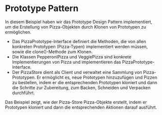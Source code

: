 # Prototype Pattern

In diesem Beispiel haben wir das Prototype Design Pattern implementiert, um die Erstellung von Pizza-Objekten durch Klonen von Prototypen zu ermöglichen.

- Das PizzaPrototype-Interface definiert die Methoden, die von allen konkreten Prototypen (Pizza-Typen) implementiert werden müssen, sowie die clone()-Methode zum Klonen.
- Die Klassen PepperoniPizza und VeggiePizza sind konkrete Implementierungen von Pizza und implementieren das PizzaPrototype-Interface.
- Der PizzaStore dient als Client und verwaltet eine Sammlung von Pizza-Prototypen. Er ermöglicht es, neue Prototypen hinzuzufügen und Pizzen zu bestellen, indem er die entsprechenden Prototypen kloniert und dann die Schritte zur Zubereitung, zum Backen, Schneiden und Verpacken durchführt.

Das Beispiel zeigt, wie der Pizza-Store Pizza-Objekte erstellt, indem er Prototypen kloniert und dann die entsprechenden Aktionen darauf ausführt.




